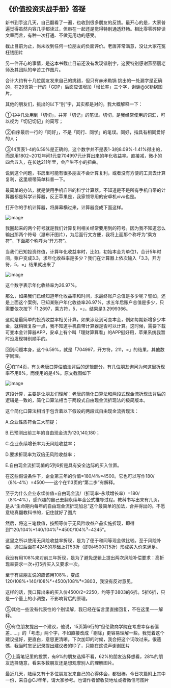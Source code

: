 ## 《价值投资实战手册》答疑
新书到手这几天，自己翻看了一遍，也收到很多朋友的反馈。最开心的是，大家普遍觉得虽然内容几乎都读过，但串在一起还是觉得特别通透舒畅。相比零零碎碎读文章而言，有种一次打通、不做无用功的感受。



截止目前为止，尚未收到任何一位朋友的负面评价。老唐非常满意，没让大家花冤枉钱图片

 

另一件开心的事情，是这本书截止目前还没有发现错别字，这要特别感谢燕丽丽老师及其团队的辛苦工作图片。



合计大约有十几位朋友发来自己的挑错，但只有@米勒锅 挑出的一处漏字是正确的，在29页第一行的「GDP」后面应该增加「增长率」三个字，谢谢@米勒锅图片。

 

其他的朋友们，挑出的以下“别”字，其实都是对的。我大概解释一下：

 

①书中几处用到「切切」，并非「切记」的笔误。切切，是我经常使用的词汇，可以视为「切记切记」的简写；



②自序最后一行的「同好」，不是「同行、同学」的笔误。同好，指具有相同爱好的人；



③14页表1-4的6.59%是正确的，这个数字并不是表1-3的8.09%-1.41%得出的，而是用1802~2012年间1元变704997元计算出来的年化收益率。直接减，微小的四舍五入，在长达211年里，会产生不小的扭曲。

 

说到这个问题，书房里可能有很多朋友不会计算复利，或者没有方便的工具去计算复利，这里顺带简单科普一下。

 

最简单的办法，就是使用手机自带的科学计算器。不知道是不是所有手机自带的计算器都是科学计算器，反正苹果是，我家领导用的安卓机vivo也是。

 

打开你的手机计算器，将屏幕横过来，计算器变成下面这样。

![image](https://github.com/fengyumozhu/tsf/assets/6201828/f4a9347c-175e-4fab-8af9-a3b1e30bb688)


我圈起来的两个符号就是我们计算复利相关经常要用到的符号。因为我不知道怎么输出那两个符号（瀑布汗图片），为后面行文方便，我将上面那个称呼为“乘方符”，下面那个称呼为“开方符”。

 

当我们已知投资终值，计算年化收益率时，比如，初始本金为单位1，合计5年时间，账户变成3.3，求年化收益率是多少？我们在计算器上依次输入「3.3，开方符，5，=」结果就出来了 

![image](https://github.com/fengyumozhu/tsf/assets/6201828/da3ed4e9-23ba-4e07-a480-784fd11f6da1)


这个数字表示年化收益率为26.97%。

 

那么，如果我们已经知道年化收益率和时间，求最终账户总值是多少呢？譬如，还是上面这个案例，已知某账户年化收益率26.97%，求五年后账户总值是多少，只需要依次按下「1.2697，乘方符，5，=」，结果是3.2999366。

 

这就是最简单的投资收益率相关计算。如果涉及到可变本金，例如每期新增多少本金，就稍微复杂一点，我不知道手机自带计算器是否可以计算。这时候，需要下载可变本金计算器APP，安卓上有个叫「理财算算看」的APP挺好用，苹果系统我暂时没发现特别顺手的。

 

回到问题本身，这个6.59%，就是「704997，开方符，211，=」的结果，其他数字同理。

 

④在114页，有关老唐口算估值法背后的逻辑部分，有几位朋友询问为何这里折现率不用8%，而使用的是4%。原文截图如下

![image](https://github.com/fengyumozhu/tsf/assets/6201828/084eb6b5-01e8-4243-b95c-5089576c8604)


这段计算，主要是让朋友们理解：老唐的简化口算法和两段式现金流折现法背后的逻辑是一致的，简化口算法相当于两段式自由现金流折现法的极简版本。

 

这个简化口算法相当于包含着以下假设的两段式自由现金流折现法：

A.企业性质符合三大前提；

B.已预测出前三年的自由现金流为120,140,180；

C.企业永续增长率为无风险收益率；

D.要求折现率为双倍无风险收益率；

E.自由现金流折现值的5到6折是具有安全边际的买入位置。

 

在这些假设条件下，企业第三年的价值=180/4%=4500。它也可以写作180/（8%-4%）=4500——这个在113页的“第二步”有解释。



至于为什么企业永续价值=自由现金流/（折现率-永续增长率）=180/（8%-4%），感兴趣的自己去翻永续年金公式推导过程。教科书写出来有几页，是从“生命期内每年的自由现金流折现加总”这个最简单的加法，合并得出的。不愿意较真翻教科书的，记住就好了图片

 

然后，将这三笔数值，按照等价于无风险收益产品实施折现，即得到“120/104%+140/104%²+4500/104%³=4245”。

 

这里之所以使用无风险收益率折现，是为了便于和同等现金做比较。至于风险补偿，通过后面在4245的基础上打53折（即对4500打5折）形成买入价来满足。

 

我没有用108%来对前三年折现，是为了避免逻辑上提出两次风险补偿要求：高折现率要求一次+打5折买入又要求一次。



至于有些朋友说的应该用108%，变成120/108%+140/108%²+4500/108%³=3803，我没有反对意见。



这样的话，我口算出来的买入价4500/2=2250，约等于3803的6折。5折6折，只是一个量上的小调整，不影响背后的原理。

 

⑤其他一些没有代表性的个别误解，我已经在留言里直接回复，不在这里一一解释。

 

⑥有位朋友提出一个建议，他说，15页第6行的“但伦敦商学院在考虑幸存者偏差……」的「考虑」两个字，不如直接改成「剔除」更容易理解一些。我觉着这个建议挺好，更直白，意思更清晰。下次加印的时候，我会把这个词改过来。很遗憾，我当时忘记记录提出建议者的ID了，只能在这说声谢谢图片



⑦上篇笔记里的投票，有9%的朋友选择不看，62%的朋友选择想看，28%的朋友选择随意，看来多数朋友还是想观摩别人的理解图片。



最近几天，陆续又有十多位朋友发来自己的心得体会，都很棒。今日次篇附上其中一份，来自@CJ年年，请大家参考。也请作者留收货地址或者微信号图片
